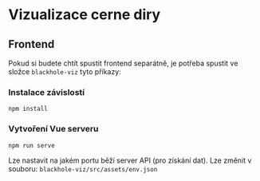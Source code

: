 # Vizualizace cerne diry

## Frontend

Pokud si budete chtít spustit frontend separátně,
je potřeba spustit ve složce `blackhole-viz` tyto příkazy:

### Instalace závislostí
```
npm install
```


### Vytvoření Vue serveru
```
npm run serve
```

Lze nastavit na jakém portu běží server API (pro získání dat). Lze změnit v souboru:
``
blackhole-viz/src/assets/env.json
``
